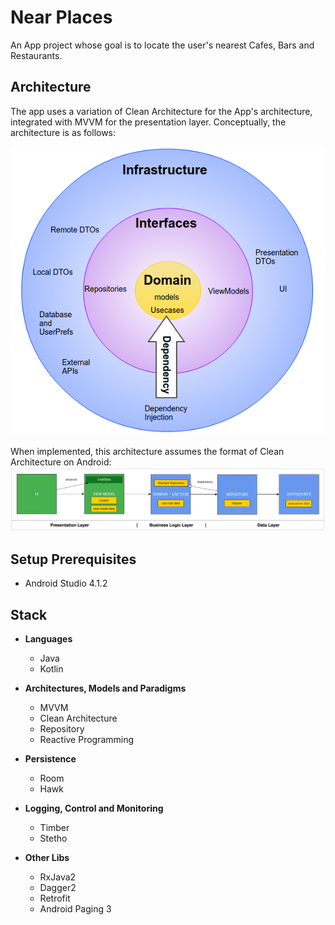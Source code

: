 # Near Places

An App project whose goal is to locate the user's nearest Cafes, Bars and Restaurants.

## Architecture
The app uses a variation of Clean Architecture for the App's architecture, integrated with MVVM 
for the presentation layer.
Conceptually, the architecture is as follows:

![AppArch](readmeres/clean_architecture_onion.png)
\
\
When implemented, this architecture assumes the format of Clean Architecture on Android:
![AppArchAndroid](readmeres/clean_architecture_impl.png)

## Setup Prerequisites
- Android Studio 4.1.2

## Stack
- **Languages**
  - Java
  - Kotlin
  
- **Architectures, Models and Paradigms**
  - MVVM
  - Clean Architecture
  - Repository
  - Reactive Programming
  
- **Persistence**
  - Room
  - Hawk
  
- **Logging, Control and Monitoring**
  - Timber
  - Stetho
  
- **Other Libs**
  - RxJava2
  - Dagger2
  - Retrofit
  - Android Paging 3


